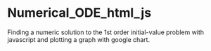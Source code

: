 # Numerical_ODE_html_js

Finding a numeric solution to the 1st order initial-value problem with javascript and plotting a graph with google chart.
